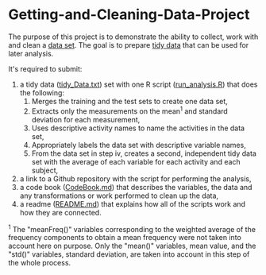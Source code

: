 # Getting-and-Cleaning-Data-Project

The purpose of this project is to demonstrate the ability to collect, work with and clean a [data set](https://d396qusza40orc.cloudfront.net/getdata%2Fprojectfiles%2FUCI%20HAR%20Dataset.zip). The goal is to prepare [tidy data](https://github.com/of83/Getting-and-Cleaning-Data-Project/blob/master/tidy_Data.txt) that can be used for later analysis.

It's required to submit:

1. a tidy data ([tidy_Data.txt](https://github.com/of83/Getting-and-Cleaning-Data-Project/blob/master/tidy_Data.txt)) set with one R script ([run_analysis.R](https://github.com/of83/Getting-and-Cleaning-Data-Project/blob/master/run_analysis.R)) that does the following:
	1. Merges the training and the test sets to create one data set,
	2. Extracts only the measurements on the mean<sup>1</sup> and standard deviation for each measurement,
	3. Uses descriptive activity names to name the activities in the data set,
	4. Appropriately labels the data set with descriptive variable names,
	5. From the data set in step iv, creates a second, independent tidy data set with the average of each variable for each activity and each subject,
2. a link to a Github repository with the script for performing the analysis,
3. a code book ([CodeBook.md](https://github.com/of83/Getting-and-Cleaning-Data-Project/blob/master/CodeBook.md)) that describes the variables, the data and any transformations or work performed to clean up the data,
4. a readme ([README.md](https://github.com/of83/Getting-and-Cleaning-Data-Project/blob/master/README.md)) that explains how all of the scripts work and how they are connected.


<sup>1</sup> The "meanFreq()" variables corresponding to the weighted average of the frequency components to obtain a mean frequency were not taken into account here on purpose. Only the "mean()" variables, mean value, and the "std()" variables, standard deviation, are taken into account in this step of the whole process.
